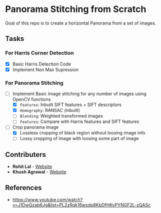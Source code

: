 # Panorama Stitching from Scratch

Goal of this repo is to create a horizontal Panorama from a set of images. 

## Tasks

### For Harris Corner Detection

- [X] Basic Harris Detection Code
- [x] Implement Non Max Supression 

### For Panorama Stitching

- [ ] Implement Basic Image stitching for any number of images using OpenCV functions
  - [x] `Features`: Inbuilt SIFT features + SIFT descriptors 
  - [x] `Homography`: RANSAC (inbuilt)
  - [ ] `Blending`: Weighted transformed images
  - [ ] `Features`: Compare with Harris features and SIFT features
- [ ] Crop panorama image
  - [x] Lossless cropping of black region without loosing image info
  - [ ] Lossy cropping of image with loosing some part of image 

## Contributers

- **Rohit Lal** - [Website](http://take2rohit.github.io/)
- **Khush Agrawal** - [Website](https://khush3.github.io/)

## References

- https://www.youtube.com/watch?v=J1DwQzab6Jg&list=PL2zRqk16wsdp8KbDfHKvPYNGF2L-zQASc
<!-- - https://stackoverflow.com/questions/10632617/how-to-remove-black-part-from-the-image -->
